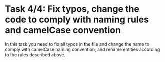 # Task 4/4: Fix typos, change the code to comply with naming rules and camelCase convention

In this task you need to fix all typos in the file and change the name to comply with camelCase naming convention, 
and rename entities according to the rules described above.
